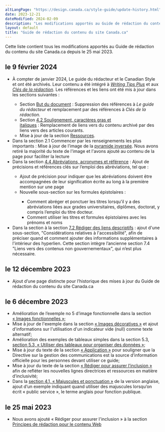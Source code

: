 ```yaml
---
altLangPage: "https://design.canada.ca/style-guide/update-history.html"
date: 2023-12-21
dateModified: 2024-02-09
description: "Les modifications apportés au Guide de rédaction du contenu du site Canada.ca."
layout: default
title: "Guide de rédaction du contenu du site Canada.ca"
---
```

<p>Cette liste contient tous les modifications apportés au Guide de rédaction du contenu du site Canada.ca depuis le 25 mai 2023.</p>
<h2>le 9 février 2024</h2>
<ul class="mrgn-tp-lg">
	<li>À compter de janvier 2024, Le guide du rédacteur et le Canadian Style et ont été archivés. Leur contenu a été intégré à <span lang=en><a href="https://www.noslangues-ourlanguages.gc.ca/en/writing-tips-plus/index-eng"><cite>Writing Tips Plus</cite></a></span> et aux <a href="https://www.noslangues-ourlanguages.gc.ca/fr/cles-de-la-redaction/index-fra"><i>Clés de la rédaction</i></a>. Les références et les liens ont été mis à jour dans les sections suivantes&nbsp;:</li>
	<ul><li>Section <a href="#toc2">But du document</a>&nbsp;:&nbsp;Suppression des références à <i>Le guide du rédacteur</i> et remplacement par des références à <i>Clés de la rédaction.</i></li>
	<li>Section <a href="/guide-redaction/#wp4-2">4.2 Soulignement, caractères gras et italiques</a>&nbsp;:&nbsp;Remplacement de liens vers du contenu archivé par des liens vers des articles courants.
	<li>Mise à jour de la section <a href="/guide-redaction/#toc13">Ressources</a>.</li></ul>
	<li>Dans la section 2.1 Commencer par les renseignements les plus importants&nbsp;:&nbsp;Mise à jour de l’image de la <a href="/guide-redaction/#wp2-1">pyramide inversée</a>. Nous avons retiré la majorité du texte de l'image et l'avons ajouté au contenu de la page pour faciliter la lecture</li>
	<li>Dans la section <a href="/guide-redaction/#wp4-4">4.4 Abréviations, acronymes et référence</a> : Ajout de précisions et références clés sur l’emploi des abréviations, tel que&nbsp;:</li>
	<ul>
	    <li>Ajout de précision pour indiquer que les abréviations doivent être accompagnées de leur signification écrite au long à la première mention sur une page</li>
	    <li>Nouvelle sous-section sur les formules épistolaires&nbsp;:</li>
	    <ul>
	        <li>Comment abréger et ponctuer les titres lorsqu'il y a des abréviations liées aux grades universitaires, diplômes, doctorat, y compris l’emploi du titre docteur.</li>
	        <li>Comment utiliser les titres et formules épistolaires avec les prénoms et noms</li>
	        </ul>
	        </ul>
	        <li>Dans la section à la section <a href="https://conception.canada.ca/guide-redaction/#wp7-2">7.2 Rédiger des liens descriptifs</a>&nbsp;:&nbsp;ajout d'une sous-section, "Considérations relatives à l'accessibilité", afin de préciser quand et comment ajouter des informations supplémentaires à l'intérieur des hyperlien. Cette section intègre l’ancienne section 7.4 "Liens vers des contenus non gouvernementaux", qui n’est plus nécessaire.</li>
	        </ul>
	        <h2>le 12 décembre 2023</h2>
	<ul class="mrgn-tp-lg">
<li>Ajout d’une page distincte pour l’historique des mises à jour du Guide de rédaction du contenu du site Canada.ca</li>
	</ul>
	<h2>le 6 décembre 2023</h2>
	<ul class="mrgn-tp-lg">
	    <li>Amélioration de l’exemple no 5 d’image fonctionnelle dans la section 
	    <a href="/guide-redaction/#wp6-1-1">&laquo;&nbsp;Images fonctionnelles&nbsp;&raquo;</a>;
	    </li>
	    <li>Mise à jour de l'exemple dans la section <a href="/guide-redaction/#wp6-1-2">&laquo;&nbsp;Images décoratives&nbsp;&raquo;</a> et ajout d'informations sur l'utilisation d'un indicateur vide (null) comme texte alternatif;</li>
	    <li>Amélioration des exemples de tableaux simples dans la section 5.3, <a href="/guide-redaction/#wp5-3">section 5.3, &laquo;&nbsp;Utiliser des tableaux pour organiser des données&nbsp;&raquo;</a>;
	    </li>
	    <li>Mise à jour du texte de la section <a href="/guide-redaction/#toc3">&laquo;&nbsp;Application&nbsp;&raquo;</a> pour souligner que la Directive sur la gestion des communications est la source d’information officielle pour les personnes devant utiliser ce guide;</li>
	    <li>Mise à jour du texte de la section <a href="/guide-redaction/#wp1-2-1b">&laquo;&nbsp;Rédiger pour assurer l’inclusion&nbsp;&raquo;</a> afin de refléter les nouvelles lignes directrices et ressources en matière d’inclusivité;</li><li>Dans la <a href="/guide-redaction/#wp4-1">section 4.1, &laquo;&nbsp;Majuscules et ponctuation&nbsp;&raquo;</a> de la version anglaise, ajout d’un exemple indiquant quand utiliser des majuscules lorsqu’on écrit &laquo;&nbsp;public service&nbsp;&raquo;, le terme anglais pour fonction publique.</li>
	    </ul>
	    <h2>le 25 mai 2023</h2>
	<ul class="mrgn-tp-lg">
	    <li>Nous avons ajouté &laquo;&nbsp;Rédiger pour assurer l'inclusion&nbsp;&raquo; à la section <a href="/guide-redaction/#toc5">Principes de rédaction pour le contenu Web</a>
	    </li>
	</ul>
